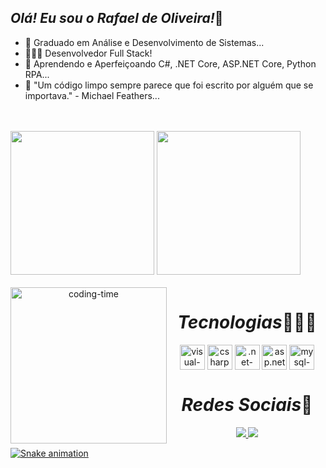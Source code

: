 ## <em>Olá! Eu sou o Rafael de Oliveira!</em>👋
 
- 🔭 Graduado em Análise e Desenvolvimento de Sistemas...
- 👨🏽‍💻 Desenvolvedor Full Stack!
- 🌱 Aprendendo e Aperfeiçoando C#, .NET Core, ASP.NET Core, Python RPA...
- 💬 "Um código limpo sempre parece que foi escrito por alguém que se importava." - Michael Feathers...
<br>
<br>
 
<div> 
<img height="230em" src="https://github-readme-stats.vercel.app/api?username=Rafael-Oliveira-Gomes&show_icons=true&theme=radical"/>
<img height="230em" src="https://github-readme-stats.vercel.app/api/top-langs/?username=Rafael-Oliveira-Gomes&layout=compact&langs_count=16&theme=radical"/>
</div>
 
<div  align="center"> 
<div style="display: inline_block"><br>
<img align="left" height="250" alt="coding-time" src="code.gif">
<h1 align="center"><em>Tecnologias</em>👨🏽‍💻</h1>
<img align="center" alt="visual-icon" height="40" width="40" src="https://cdn.icon-icons.com/icons2/3053/PNG/512/microsoft_visual_studio_macos_bigsur_icon_189958.png">
<img align="center" alt="csharp-icon" height="40" width="40" src="https://www.svgrepo.com/show/373533/csharp2.svg">
<img align="center" alt=".net-icon"   height="40" width="40" src="https://static-00.iconduck.com/assets.00/dotnet-icon-256x256-ozvjws7o.png">
<img align="center" alt="asp.net"     height="40" width="40" src="https://play-lh.googleusercontent.com/ENNkLYrJvvEkOXDxGfukQF8FnpN8DRbxfNZZ2TCYsOTpREpgIpVoXCXpMMuKnzDczQ">
<img align="center" alt="mysql-icon"  height="40" width="40" src="https://images.ctfassets.net/o7xu9whrs0u9/3wmYS3g0nAFXJggA2aQskT/879edc25907953b6d1f30deb7e7f58f7/logo-mysql-mysql-logo-png-images-are-download-crazypng-21.png">
</div>
<h1 align="center"><em>Redes Sociais</em>📱</h1>
<a href = "mailto: ruan.bueno70@gmail.com">
<img src="https://img.shields.io/badge/Gmail-D14836?style=for-the-badge&logo=gmail&logoColor=white">
</a>
<a href = "(https://www.linkedin.com/in/rafaelogomes/)">
<img src="https://img.shields.io/badge/LinkedIn-0077B5?style=for-the-badge&logo=linkedin&logoColor=white">
</div>
 
![Snake animation](https://github.com/LuigiGF/LuigiGF/blob/output/github-contribution-grid-snake.svg)

